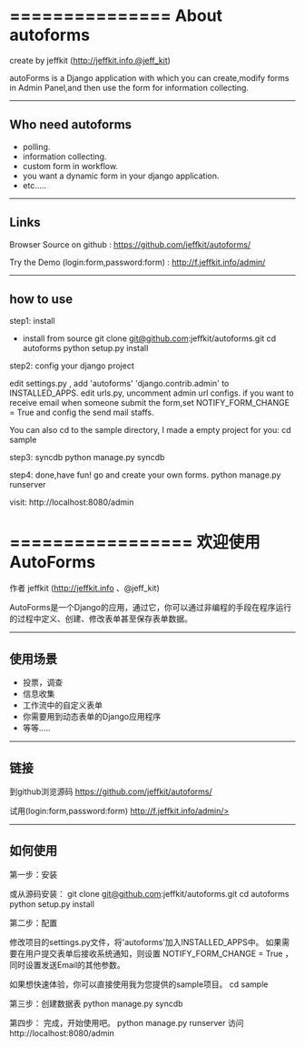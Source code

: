 ===============
About autoforms
===============

create by jeffkit (http://jeffkit.info,@jeff_kit)

autoForms is a Django application with which you can create,modify forms in Admin Panel,and then use the form for information collecting.

------------------
Who need autoforms
------------------

- polling.
- information collecting.
- custom form in workflow.
- you want a dynamic form in your django application.
- etc.....

-----
Links
-----

Browser Source on github : https://github.com/jeffkit/autoforms/

Try the Demo (login:form,password:form) : http://f.jeffkit.info/admin/

----------
how to use
----------

step1: install 

- install from source
git clone git@github.com:jeffkit/autoforms.git
cd autoforms
python setup.py install

step2: config your django project

edit settings.py , add 'autoforms' 'django.contrib.admin' to INSTALLED_APPS.
edit urls.py, uncomment admin url configs.
if you want to receive email when someone submit the form,set
NOTIFY_FORM_CHANGE = True and config the send mail staffs.

You can also cd to the sample directory, I made a empty project for you:
cd sample

step3: syncdb
python manage.py syncdb

step4: done,have fun! go and create your own forms.
python manage.py runserver

visit: http://localhost:8080/admin

     
=================
欢迎使用AutoForms
=================

作者 jeffkit (http://jeffkit.info 、@jeff_kit)

AutoForms是一个Django的应用，通过它，你可以通过非编程的手段在程序运行的过程中定义、创建、修改表单甚至保存表单数据。

---------
使用场景
---------

- 投票，调查
- 信息收集
- 工作流中的自定义表单
- 你需要用到动态表单的Django应用程序
- 等等.....

----
链接
----

到github浏览源码 https://github.com/jeffkit/autoforms/

试用(login:form,password:form) http://f.jeffkit.info/admin/>

-------
如何使用
-------

第一步：安装

或从源码安装：
git clone git@github.com:jeffkit/autoforms.git
cd autoforms
python setup.py install

第二步：配置

修改项目的settings.py文件，将'autoforms'加入INSTALLED_APPS中。
如果需要在用户提交表单后接收系统通知，则设置 NOTIFY_FORM_CHANGE = True ，同时设置发送Email的其他参数。

如果想快速体验，你可以直接使用我为您提供的sample项目。
cd sample

第三步：创建数据表
python manage.py syncdb


第四步： 完成，开始使用吧。
python manage.py runserver
访问http://localhost:8080/admin

